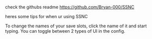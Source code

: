﻿check the githubs readme https://github.com/Bryan-000/SSNC

heres some tips for when ur using SSNC

To change the names of your save slots, click the name of it and start typing.
You can toggle between 2 types of UI in the config.